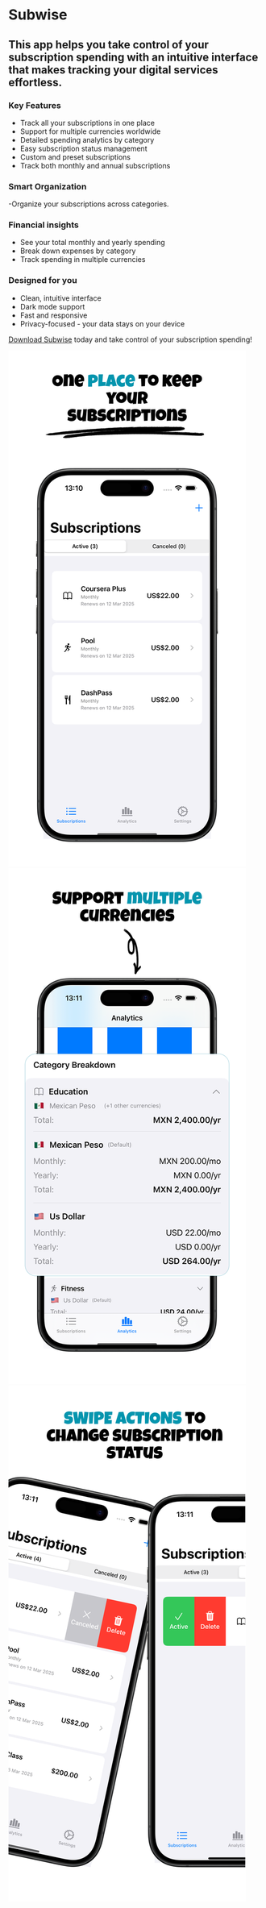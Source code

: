 # Subwise


## This app helps you take control of your subscription spending with an intuitive interface that makes tracking your digital services effortless.

### Key Features
- Track all your subscriptions in one place
- Support for multiple currencies worldwide
- Detailed spending analytics by category
- Easy subscription status management
- Custom and preset subscriptions
- Track both monthly and annual subscriptions

### Smart Organization
-Organize your subscriptions across categories.

### Financial insights
- See your total monthly and yearly spending
- Break down expenses by category
- Track spending in multiple currencies

### Designed for you
- Clean, intuitive interface
- Dark mode support
- Fast and responsive
- Privacy-focused - your data stays on your device


[Download Subwise](https://apps.apple.com/us/app/subwise/id6741874006?ppid=c8a2469e-fbc3-486b-b6c6-ec0b34a76841) today and take control of your subscription spending!

![alt screenshot of the app](Screen-1.png)
![alt screenshot of the app](Screen-2.png)
![alt screenshot of the app](Screen-3.png)$$$$